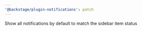 ```yaml
---
'@backstage/plugin-notifications': patch
---
```


Show all notifications by default to match the sidebar item status
